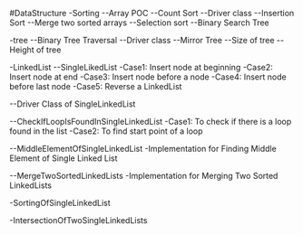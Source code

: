 #DataStructure
-Sorting
--Array POC
--Count Sort
--Driver class
--Insertion Sort
--Merge two sorted arrays
--Selection sort
--Binary Search Tree

-tree
--Binary Tree Traversal
--Driver class
--Mirror Tree
--Size of tree
--Height of tree

-LinkedList
--SingleLikedList
-Case1: Insert node at beginning
-Case2: Insert node at end
-Case3: Insert node before a node
-Case4: Insert node before last node
-Case5: Reverse a LinkedList

--Driver Class of SingleLinkedList

--CheckIfLoopIsFoundInSingleLinkedList
-Case1: To check if there is a loop found in the list
-Case2: To find start point of a loop

--MiddleElementOfSingleLinkedList
-Implementation for Finding Middle Element of Single Linked List

--MergeTwoSortedLinkedLists
-Implementation for Merging Two Sorted LinkedLists

-SortingOfSingleLinkedList

-IntersectionOfTwoSingleLinkedLists